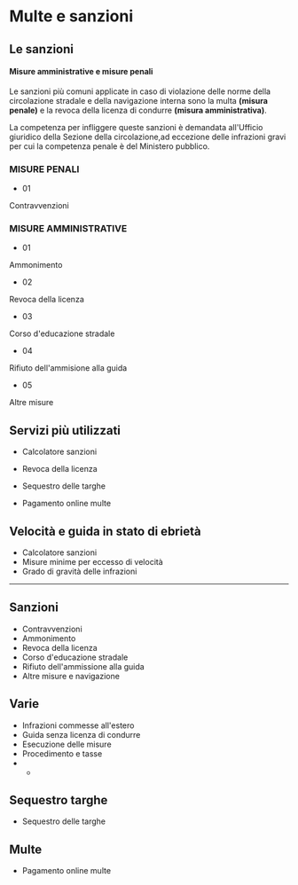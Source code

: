 # Multe e sanzioni

##  Le sanzioni

####  Misure amministrative e misure penali

Le sanzioni più comuni applicate in caso di violazione delle norme della
circolazione stradale e della navigazione interna sono la multa **(misura
penale)** e la revoca della licenza di condurre **(misura amministrativa)**.  
  
La competenza per infliggere queste sanzioni è demandata all'Ufficio giuridico
della Sezione della circolazione,ad eccezione delle infrazioni gravi per cui
la competenza penale è del Ministero pubblico.

### MISURE PENALI

  * 01

Contravvenzioni

### MISURE AMMINISTRATIVE

  * 01

Ammonimento

  * 02

Revoca della licenza

  * 03

Corso d'educazione stradale

  * 04

Rifiuto dell'ammisione alla guida

  * 05

Altre misure

##  Servizi più utilizzati

  * Calcolatore sanzioni

  * Revoca della licenza

  * Sequestro delle targhe

  * Pagamento online multe

##  Velocità e guida in stato di ebrietà

  * Calcolatore sanzioni
  * Misure minime per eccesso di velocità
  * Grado di gravità delle infrazioni
  *   *   * 

##  Sanzioni

  * Contravvenzioni
  * Ammonimento
  * Revoca della licenza
  * Corso d'educazione stradale
  * Rifiuto dell'ammissione alla guida
  * Altre misure e navigazione

##  Varie

  * Infrazioni commesse all'estero
  * Guida senza licenza di condurre
  * Esecuzione delle misure
  * Procedimento e tasse
  *   * 

##  Sequestro targhe

  * Sequestro delle targhe

##  Multe

  * Pagamento online multe

